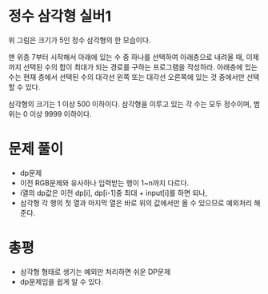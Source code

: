 # 정수 삼각형 실버1
위 그림은 크기가 5인 정수 삼각형의 한 모습이다.

맨 위층 7부터 시작해서 아래에 있는 수 중 하나를 선택하여 아래층으로 내려올 때, 이제까지 선택된 수의 합이 최대가 되는 경로를 구하는 프로그램을 작성하라. 아래층에 있는 수는 현재 층에서 선택된 수의 대각선 왼쪽 또는 대각선 오른쪽에 있는 것 중에서만 선택할 수 있다.

삼각형의 크기는 1 이상 500 이하이다. 삼각형을 이루고 있는 각 수는 모두 정수이며, 범위는 0 이상 9999 이하이다.
# 문제 풀이
- dp문제
- 이전 RGB문제와 유사하나 입력받는 행이 1~n까지 다르다.
- i열의 dp값은 이전 dp[i], dp[i-1]중 최대 + input[i]를 하면 되나,
- 삼각형 각 행의 첫 열과 마지막 열은 바로 위의 값에서만 올 수 있으므로 예외처리 해준다.

# 총평
- 삼각형 형태로 생기는 예외만 처리하면 쉬운 DP문제
- dp문제임을 쉽게 알 수 있다.